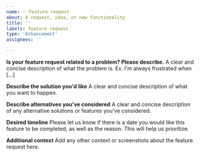 ```yaml
---
name: ✨ Feature request
about: A request, idea, or new functionality
title: ''
labels: feature request
type: 'Enhancement'
assignees: ''

---
```


**Is your feature request related to a problem? Please describe.**
A clear and concise description of what the problem is. Ex. I'm always frustrated when [...]

**Describe the solution you'd like**
A clear and concise description of what you want to happen.

**Describe alternatives you've considered**
A clear and concise description of any alternative solutions or features you've considered.

**Desired timeline**
Please let us know if there is a date you would like this feature to be completed, as well as the reason. This will help us prioritize.

**Additional context**
Add any other context or screenshots about the feature request here.
